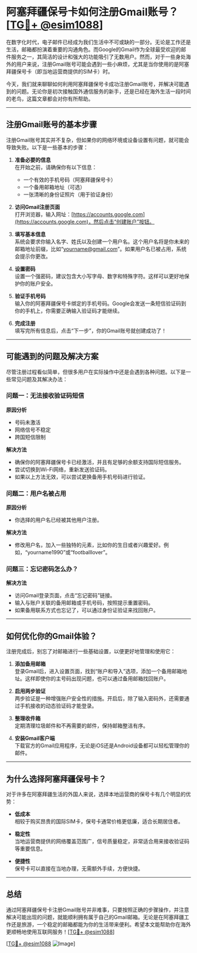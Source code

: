 # 阿塞拜疆保号卡如何注册Gmail账号？[[TG💪+ @esim1088](https://t.me/s/esim1088)]

在数字化时代，电子邮件已经成为我们生活中不可或缺的一部分。无论是工作还是生活，邮箱都扮演着重要的沟通角色。而Google的Gmail作为全球最受欢迎的邮件服务之一，其简洁的设计和强大的功能吸引了无数用户。然而，对于一些身处海外的用户来说，注册Gmail账号可能会遇到一些小麻烦，尤其是当你使用的是阿塞拜疆保号卡（即当地运营商提供的SIM卡）时。

今天，我们就来聊聊如何利用阿塞拜疆保号卡成功注册Gmail账号，并解决可能遇到的问题。无论你是初次接触国外通信服务的新手，还是已经在海外生活一段时间的老鸟，这篇文章都会对你有所帮助。

---

## 注册Gmail账号的基本步骤

注册Gmail账号其实并不复杂，但如果你的网络环境或设备设置有问题，就可能会导致失败。以下是一些基本的步骤：

1. **准备必要的信息**  
   在开始之前，请确保你有以下信息：  
   - 一个有效的手机号码（阿塞拜疆保号卡）  
   - 一个备用邮箱地址（可选）  
   - 一张清晰的身份证照片（用于验证身份）  

2. **访问Gmail注册页面**  
   打开浏览器，输入网址：[https://accounts.google.com](https://accounts.google.com)，然后点击“创建账户”按钮。

3. **填写基本信息**  
   系统会要求你输入名字、姓氏以及创建一个用户名。这个用户名将是你未来的邮箱地址前缀，比如“yourname@gmail.com”。如果用户名已被占用，系统会提示你更改。

4. **设置密码**  
   设置一个强密码，建议包含大小写字母、数字和特殊字符。这样可以更好地保护你的账户安全。

5. **验证手机号码**  
   输入你的阿塞拜疆保号卡绑定的手机号码。Google会发送一条短信验证码到你的手机上，你需要正确输入验证码才能继续。

6. **完成注册**  
   填写完所有信息后，点击“下一步”，你的Gmail账号就创建成功了！

---

## 可能遇到的问题及解决方案

尽管注册过程看似简单，但很多用户在实际操作中还是会遇到各种问题。以下是一些常见问题及其解决办法：

### 问题一：无法接收验证码短信

**原因分析**  
- 号码未激活  
- 网络信号不稳定  
- 跨国短信限制  

**解决方法**  
- 确保你的阿塞拜疆保号卡已经激活，并且有足够的余额支持国际短信服务。  
- 尝试切换到Wi-Fi网络，重新发送验证码。  
- 如果以上方法无效，可以尝试更换备用手机号码进行验证。

### 问题二：用户名被占用

**原因分析**  
- 你选择的用户名已经被其他用户注册。

**解决方法**  
- 修改用户名，加入一些独特的元素，比如你的生日或者兴趣爱好。例如，“yourname1990”或“footballlover”。

### 问题三：忘记密码怎么办？

**解决方法**  
- 访问Gmail登录页面，点击“忘记密码”链接。  
- 输入与账户关联的备用邮箱或手机号码，按照提示重置密码。  
- 如果备用联系方式也忘记了，可以通过身份证验证来找回账户。

---

## 如何优化你的Gmail体验？

注册完成后，别忘了对邮箱进行一些基础设置，以便更好地管理和使用它：

1. **添加备用邮箱**  
   登录Gmail后，进入设置页面，找到“账户和导入”选项，添加一个备用邮箱地址。这样即使你的主号码出现问题，也可以通过备用邮箱找回账户。

2. **启用两步验证**  
   两步验证是一种增强账户安全性的措施。开启后，除了输入密码外，还需要通过手机接收的动态验证码才能登录。

3. **整理收件箱**  
   定期清理垃圾邮件和不再需要的邮件，保持邮箱整洁有序。

4. **安装Gmail客户端**  
   下载官方的Gmail应用程序，无论是iOS还是Android设备都可以轻松管理你的邮件。

---

## 为什么选择阿塞拜疆保号卡？

对于许多在阿塞拜疆生活的外国人来说，选择本地运营商的保号卡有几个明显的优势：

- **低成本**  
  相较于购买昂贵的国际SIM卡，保号卡通常价格更低廉，适合长期居住者。

- **稳定性**  
  当地运营商提供的网络覆盖范围广，信号质量稳定，非常适合用来接收验证码等重要信息。

- **便捷性**  
  保号卡可以直接在当地办理，无需额外手续，方便快捷。

---

## 总结

通过阿塞拜疆保号卡注册Gmail账号并非难事，只要按照正确的步骤操作，并注意解决可能出现的问题，就能顺利拥有属于自己的Gmail邮箱。无论是在阿塞拜疆工作还是旅游，一个稳定的邮箱都能为你的生活带来便利。希望本文能帮助你在海外更顺畅地使用互联网服务！[[TG💪+ @esim1088](https://t.me/s/esim1088)]

[[TG💪+ @esim1088](https://t.me/s/esim1088) ![Image](https://i.postimg.cc/4NQfJmqS/Snipaste-2025-05-13-00-14-12.png)]